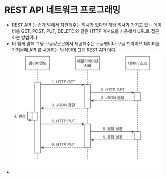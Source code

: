 REST API 네트워크 프로그래밍
===
* REST API 는 쉽게 말해서 지원해주는 회사가 있다면 해당 회사가 가지고 있는 데이터를 GET, POST, PUT, DELETE 와 같은 HTTP 메서드를 사용해서 URL로 접근하는 방법이다.
* 더 쉽게 말해 그냥 구글같은곳에서 제공해주는 구글맵이나 구글 드라이브 데이터를 가져올때 API 를 사용하는 방식인데 그게 REST API 이다.
* ![](img/restapi.png)
